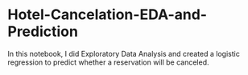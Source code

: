 # Hotel-Cancelation-EDA-and-Prediction
In this notebook, I did Exploratory Data Analysis and created a logistic regression to predict whether a reservation will be canceled.


